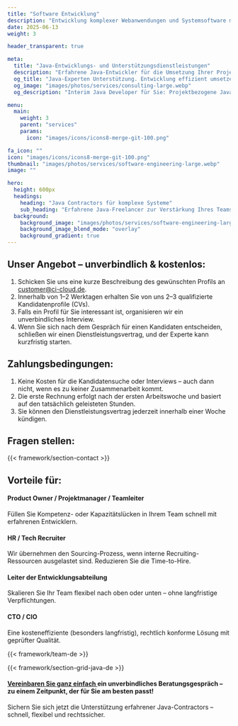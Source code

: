 ```yaml
---
title: "Software Entwicklung"
description: "Entwicklung komplexer Webanwendungen und Systemsoftware mit erfahrenen Java-Experten."
date: 2025-06-13
weight: 3

header_transparent: true

meta: 
  title: "Java-Entwicklungs- und Unterstützungsdienstleistungen"
  description: "Erfahrene Java-Entwickler für die Umsetzung Ihrer Projekte oder als flexible Verstärkung Ihres Teams"
  og_title: "Java-Experten Unterstützung. Entwicklung effizient umsetzen"
  og_image: "images/photos/services/consulting-large.webp"
  og_description: "Interim Java Developer für Sie: Projektbezogene Java-Entwicklung mit erfahrenen Freiberuflern – schnell, flexibel und rechtssicher."

menu:
  main:
    weight: 3
    parent: "services"
    params:
      icon: "images/icons/icons8-merge-git-100.png"

fa_icon: ""
icon: "images/icons/icons8-merge-git-100.png"
thumbnail: "images/photos/services/software-engineering-large.webp"
image: ""

hero:
  height: 600px
  headings:
    heading: "Java Contractors für komplexe Systeme"
    sub_heading: "Erfahrene Java-Freelancer zur Verstärkung Ihres Teams – schnell, flexibel, rechtssicher."
  background:
    background_image: "images/photos/services/software-engineering-large.webp"
    background_image_blend_mode: "overlay"
    background_gradient: true
---
```


## Unser Angebot – unverbindlich & kostenlos:
1. Schicken Sie uns eine kurze Beschreibung des gewünschten Profils an customer@ci-cloud.de.
2. Innerhalb von 1–2 Werktagen erhalten Sie von uns 2–3 qualifizierte Kandidatenprofile (CVs).
3. Falls ein Profil für Sie interessant ist, organisieren wir ein unverbindliches Interview.
4. Wenn Sie sich nach dem Gespräch für einen Kandidaten entscheiden, schließen wir einen Dienstleistungsvertrag, und der Experte kann kurzfristig starten.

## Zahlungsbedingungen:
1. Keine Kosten für die Kandidatensuche oder Interviews – auch dann nicht, wenn es zu keiner Zusammenarbeit kommt.
2. Die erste Rechnung erfolgt nach der ersten Arbeitswoche und basiert auf den tatsächlich geleisteten Stunden.
3. Sie können den Dienstleistungsvertrag jederzeit innerhalb einer Woche kündigen.

## Fragen stellen:
{{< framework/section-contact >}}

## Vorteile für:
#### <i class="fas fa-check mr-1 primary-color"></i> Product Owner / Projektmanager / Teamleiter
Füllen Sie Kompetenz- oder Kapazitätslücken in Ihrem Team schnell mit erfahrenen Entwicklern.
#### <i class="fas fa-check mr-1 primary-color"></i> HR / Tech Recruiter
Wir übernehmen den Sourcing-Prozess, wenn interne Recruiting-Ressourcen ausgelastet sind. Reduzieren Sie die Time-to-Hire.
#### <i class="fas fa-check mr-1 primary-color"></i> Leiter der Entwicklungsabteilung
Skalieren Sie Ihr Team flexibel nach oben oder unten – ohne langfristige Verpflichtungen.
#### <i class="fas fa-check mr-1 primary-color"></i> CTO / CIO
Eine kosteneffiziente (besonders langfristig), rechtlich konforme Lösung mit geprüfter Qualität.

{{< framework/team-de >}}

{{< framework/section-grid-java-de >}}

#### <a href="https://calendly.com/customer-ci-cloud/cirro-cloud-consulting">Vereinbaren Sie ganz einfach </a> ein unverbindliches Beratungsgespräch – zu einem Zeitpunkt, der für Sie am besten passt!
Sichern Sie sich jetzt die Unterstützung erfahrener Java-Contractors – schnell, flexibel und rechtssicher.